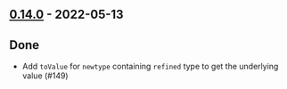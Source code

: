 ## [0.14.0](https://github.com/Kevin-Lee/extras/issues?utf8=%E2%9C%93&q=is%3Aissue+is%3Aclosed+-label%3Ainvalid+milestone%3Amilestone14) - 2022-05-13

## Done
* Add `toValue` for `newtype` containing `refined` type to get the underlying value (#149)
